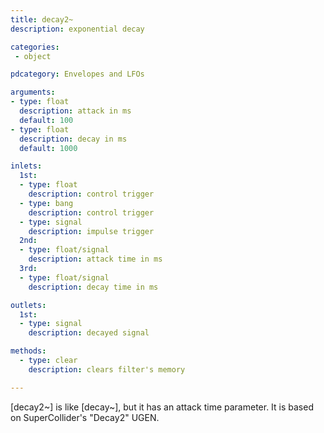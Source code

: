 ```yaml
---
title: decay2~
description: exponential decay

categories:
 - object

pdcategory: Envelopes and LFOs

arguments:
- type: float
  description: attack in ms
  default: 100
- type: float
  description: decay in ms
  default: 1000

inlets:
  1st:
  - type: float
    description: control trigger
  - type: bang
    description: control trigger
  - type: signal
    description: impulse trigger
  2nd:
  - type: float/signal
    description: attack time in ms
  3rd:
  - type: float/signal
    description: decay time in ms

outlets:
  1st:
  - type: signal
    description: decayed signal

methods:
  - type: clear
    description: clears filter's memory

---
```


[decay2~] is like [decay~], but it has an attack time parameter. It is based on SuperCollider's "Decay2" UGEN.

